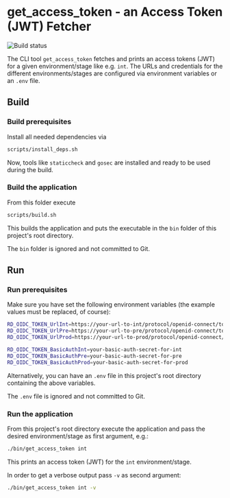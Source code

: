 # get_access_token - an Access Token (JWT) Fetcher

![Build status](https://github.com/tztz/get_access_token/actions/workflows/build.yml/badge.svg)

The CLI tool `get_access_token` fetches and prints an access tokens (JWT) for a given environment/stage like e.g. `int`.
The URLs and credentials for the different environments/stages are configured via environment variables or an `.env` file.

## Build

### Build prerequisites

Install all needed dependencies via

```bash
scripts/install_deps.sh
```

Now, tools like `staticcheck` and `gosec` are installed and ready to be used during the build.

### Build the application

From this folder execute

```bash
scripts/build.sh
```

This builds the application and puts the executable in the `bin` folder of this project's root directory.

The `bin` folder is ignored and not committed to Git.

## Run

### Run prerequisites

Make sure you have set the following environment variables (the example values must be replaced, of course):

```bash
RD_OIDC_TOKEN_UrlInt=https://your-url-to-int/protocol/openid-connect/token
RD_OIDC_TOKEN_UrlPre=https://your-url-to-pre/protocol/openid-connect/token
RD_OIDC_TOKEN_UrlProd=https://your-url-to-prod/protocol/openid-connect/token

RD_OIDC_TOKEN_BasicAuthInt=your-basic-auth-secret-for-int
RD_OIDC_TOKEN_BasicAuthPre=your-basic-auth-secret-for-pre
RD_OIDC_TOKEN_BasicAuthProd=your-basic-auth-secret-for-prod
```

Alternatively, you can have an `.env` file in this project's root directory containing the above variables.

The `.env` file is ignored and not committed to Git.

### Run the application

From this project's root directory execute the application and pass the desired environment/stage as first argument, e.g.:

```bash
./bin/get_access_token int
```

This prints an access token (JWT) for the `int` environment/stage.

In order to get a verbose output pass `-v` as second argument:

```bash
./bin/get_access_token int -v
```
